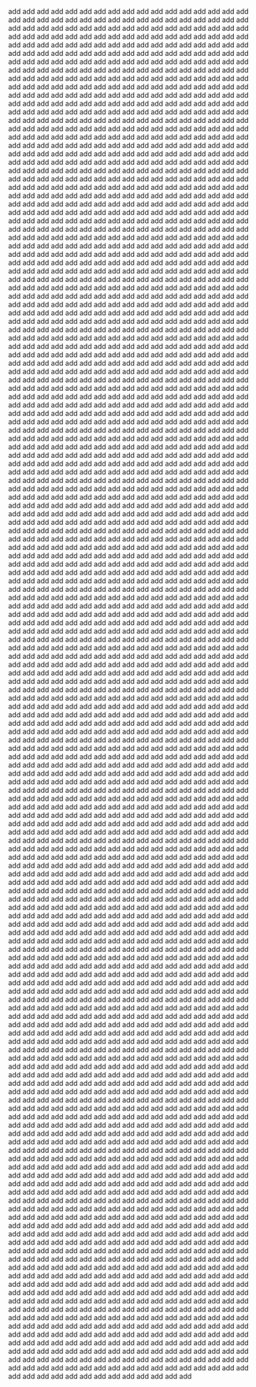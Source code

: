 add
add
add
add
add
add
add
add
add
add
add
add
add
add
add
add
add
add
add
add
add
add
add
add
add
add
add
add
add
add
add
add
add
add
add
add
add
add
add
add
add
add
add
add
add
add
add
add
add
add
add
add
add
add
add
add
add
add
add
add
add
add
add
add
add
add
add
add
add
add
add
add
add
add
add
add
add
add
add
add
add
add
add
add
add
add
add
add
add
add
add
add
add
add
add
add
add
add
add
add
add
add
add
add
add
add
add
add
add
add
add
add
add
add
add
add
add
add
add
add
add
add
add
add
add
add
add
add
add
add
add
add
add
add
add
add
add
add
add
add
add
add
add
add
add
add
add
add
add
add
add
add
add
add
add
add
add
add
add
add
add
add
add
add
add
add
add
add
add
add
add
add
add
add
add
add
add
add
add
add
add
add
add
add
add
add
add
add
add
add
add
add
add
add
add
add
add
add
add
add
add
add
add
add
add
add
add
add
add
add
add
add
add
add
add
add
add
add
add
add
add
add
add
add
add
add
add
add
add
add
add
add
add
add
add
add
add
add
add
add
add
add
add
add
add
add
add
add
add
add
add
add
add
add
add
add
add
add
add
add
add
add
add
add
add
add
add
add
add
add
add
add
add
add
add
add
add
add
add
add
add
add
add
add
add
add
add
add
add
add
add
add
add
add
add
add
add
add
add
add
add
add
add
add
add
add
add
add
add
add
add
add
add
add
add
add
add
add
add
add
add
add
add
add
add
add
add
add
add
add
add
add
add
add
add
add
add
add
add
add
add
add
add
add
add
add
add
add
add
add
add
add
add
add
add
add
add
add
add
add
add
add
add
add
add
add
add
add
add
add
add
add
add
add
add
add
add
add
add
add
add
add
add
add
add
add
add
add
add
add
add
add
add
add
add
add
add
add
add
add
add
add
add
add
add
add
add
add
add
add
add
add
add
add
add
add
add
add
add
add
add
add
add
add
add
add
add
add
add
add
add
add
add
add
add
add
add
add
add
add
add
add
add
add
add
add
add
add
add
add
add
add
add
add
add
add
add
add
add
add
add
add
add
add
add
add
add
add
add
add
add
add
add
add
add
add
add
add
add
add
add
add
add
add
add
add
add
add
add
add
add
add
add
add
add
add
add
add
add
add
add
add
add
add
add
add
add
add
add
add
add
add
add
add
add
add
add
add
add
add
add
add
add
add
add
add
add
add
add
add
add
add
add
add
add
add
add
add
add
add
add
add
add
add
add
add
add
add
add
add
add
add
add
add
add
add
add
add
add
add
add
add
add
add
add
add
add
add
add
add
add
add
add
add
add
add
add
add
add
add
add
add
add
add
add
add
add
add
add
add
add
add
add
add
add
add
add
add
add
add
add
add
add
add
add
add
add
add
add
add
add
add
add
add
add
add
add
add
add
add
add
add
add
add
add
add
add
add
add
add
add
add
add
add
add
add
add
add
add
add
add
add
add
add
add
add
add
add
add
add
add
add
add
add
add
add
add
add
add
add
add
add
add
add
add
add
add
add
add
add
add
add
add
add
add
add
add
add
add
add
add
add
add
add
add
add
add
add
add
add
add
add
add
add
add
add
add
add
add
add
add
add
add
add
add
add
add
add
add
add
add
add
add
add
add
add
add
add
add
add
add
add
add
add
add
add
add
add
add
add
add
add
add
add
add
add
add
add
add
add
add
add
add
add
add
add
add
add
add
add
add
add
add
add
add
add
add
add
add
add
add
add
add
add
add
add
add
add
add
add
add
add
add
add
add
add
add
add
add
add
add
add
add
add
add
add
add
add
add
add
add
add
add
add
add
add
add
add
add
add
add
add
add
add
add
add
add
add
add
add
add
add
add
add
add
add
add
add
add
add
add
add
add
add
add
add
add
add
add
add
add
add
add
add
add
add
add
add
add
add
add
add
add
add
add
add
add
add
add
add
add
add
add
add
add
add
add
add
add
add
add
add
add
add
add
add
add
add
add
add
add
add
add
add
add
add
add
add
add
add
add
add
add
add
add
add
add
add
add
add
add
add
add
add
add
add
add
add
add
add
add
add
add
add
add
add
add
add
add
add
add
add
add
add
add
add
add
add
add
add
add
add
add
add
add
add
add
add
add
add
add
add
add
add
add
add
add
add
add
add
add
add
add
add
add
add
add
add
add
add
add
add
add
add
add
add
add
add
add
add
add
add
add
add
add
add
add
add
add
add
add
add
add
add
add
add
add
add
add
add
add
add
add
add
add
add
add
add
add
add
add
add
add
add
add
add
add
add
add
add
add
add
add
add
add
add
add
add
add
add
add
add
add
add
add
add
add
add
add
add
add
add
add
add
add
add
add
add
add
add
add
add
add
add
add
add
add
add
add
add
add
add
add
add
add
add
add
add
add
add
add
add
add
add
add
add
add
add
add
add
add
add
add
add
add
add
add
add
add
add
add
add
add
add
add
add
add
add
add
add
add
add
add
add
add
add
add
add
add
add
add
add
add
add
add
add
add
add
add
add
add
add
add
add
add
add
add
add
add
add
add
add
add
add
add
add
add
add
add
add
add
add
add
add
add
add
add
add
add
add
add
add
add
add
add
add
add
add
add
add
add
add
add
add
add
add
add
add
add
add
add
add
add
add
add
add
add
add
add
add
add
add
add
add
add
add
add
add
add
add
add
add
add
add
add
add
add
add
add
add
add
add
add
add
add
add
add
add
add
add
add
add
add
add
add
add
add
add
add
add
add
add
add
add
add
add
add
add
add
add
add
add
add
add
add
add
add
add
add
add
add
add
add
add
add
add
add
add
add
add
add
add
add
add
add
add
add
add
add
add
add
add
add
add
add
add
add
add
add
add
add
add
add
add
add
add
add
add
add
add
add
add
add
add
add
add
add
add
add
add
add
add
add
add
add
add
add
add
add
add
add
add
add
add
add
add
add
add
add
add
add
add
add
add
add
add
add
add
add
add
add
add
add
add
add
add
add
add
add
add
add
add
add
add
add
add
add
add
add
add
add
add
add
add
add
add
add
add
add
add
add
add
add
add
add
add
add
add
add
add
add
add
add
add
add
add
add
add
add
add
add
add
add
add
add
add
add
add
add
add
add
add
add
add
add
add
add
add
add
add
add
add
add
add
add
add
add
add
add
add
add
add
add
add
add
add
add
add
add
add
add
add
add
add
add
add
add
add
add
add
add
add
add
add
add
add
add
add
add
add
add
add
add
add
add
add
add
add
add
add
add
add
add
add
add
add
add
add
add
add
add
add
add
add
add
add
add
add
add
add
add
add
add
add
add
add
add
add
add
add
add
add
add
add
add
add
add
add
add
add
add
add
add
add
add
add
add
add
add
add
add
add
add
add
add
add
add
add
add
add
add
add
add
add
add
add
add
add
add
add
add
add
add
add
add
add
add
add
add
add
add
add
add
add
add
add
add
add
add
add
add
add
add
add
add
add
add
add
add
add
add
add
add
add
add
add
add
add
add
add
add
add
add
add
add
add
add
add
add
add
add
add
add
add
add
add
add
add
add
add
add
add
add
add
add
add
add
add
add
add
add
add
add
add
add
add
add
add
add
add
add
add
add
add
add
add
add
add
add
add
add
add
add
add
add
add
add
add
add
add
add
add
add
add
add
add
add
add
add
add
add
add
add
add
add
add
add
add
add
add
add
add
add
add
add
add
add
add
add
add
add
add
add
add
add
add
add
add
add
add
add
add
add
add
add
add
add
add
add
add
add
add
add
add
add
add
add
add
add
add
add
add
add
add
add
add
add
add
add
add
add
add
add
add
add
add
add
add
add
add
add
add
add
add
add
add
add
add
add
add
add
add
add
add
add
add
add
add
add
add
add
add
add
add
add
add
add
add
add
add
add
add
add
add
add
add
add
add
add
add
add
add
add
add
add
add
add
add
add
add
add
add
add
add
add
add
add
add
add
add
add
add
add
add
add
add
add
add
add
add
add
add
add
add
add
add
add
add
add
add
add
add
add
add
add
add
add
add
add
add
add
add
add
add
add
add
add
add
add
add
add
add
add
add
add
add
add
add
add
add
add
add
add
add
add
add
add
add
add
add
add
add
add
add
add
add
add
add
add
add
add
add
add
add
add
add
add
add
add
add
add
add
add
add
add
add
add
add
add
add
add
add
add
add
add
add
add
add
add
add
add
add
add
add
add
add
add
add
add
add
add
add
add
add
add
add
add
add
add
add
add
add
add
add
add
add
add
add
add
add
add
add
add
add
add
add
add
add
add
add
add
add
add
add
add
add
add
add
add
add
add
add
add
add
add
add
add
add
add
add
add
add
add
add
add
add
add
add
add
add
add
add
add
add
add
add
add
add
add
add
add
add
add
add
add
add
add
add
add
add
add
add
add
add
add
add
add
add
add
add
add
add
add
add
add
add
add
add
add
add
add
add
add
add
add
add
add
add
add
add
add
add
add
add
add
add
add
add
add
add
add
add
add
add
add
add
add
add
add
add
add
add
add
add
add
add
add
add
add
add
add
add
add
add
add
add
add
add
add
add
add
add
add
add
add
add
add
add
add
add
add
add
add
add
add
add
add
add
add
add
add
add
add
add
add
add
add
add
add
add
add
add
add
add
add
add
add
add
add
add
add
add
add
add
add
add
add
add
add
add
add
add
add
add
add
add
add
add
add
add
add
add
add
add
add
add
add
add
add
add
add
add
add
add
add
add
add
add
add
add
add
add
add
add
add
add
add
add
add
add
add
add
add
add
add
add
add
add
add
add
add
add
add
add
add
add
add
add
add
add
add
add
add
add
add
add
add
add
add
add
add
add
add
add
add
add
add
add
add
add
add
add
add
add
add
add
add
add
add
add
add
add
add
add
add
add
add
add
add
add
add
add
add
add
add
add
add
add
add
add
add
add
add
add
add
add
add
add
add
add
add
add
add
add
add
add
add
add
add
add
add
add
add
add
add
add
add
add
add
add
add
add
add
add
add
add
add
add
add
add
add
add
add
add
add
add
add
add
add
add
add
add
add
add
add
add
add
add
add
add
add
add
add
add
add
add
add
add
add
add
add
add
add
add
add
add
add
add
add
add
add
add
add
add
add
add
add
add
add
add
add
add
add
add
add
add
add
add
add
add
add
add
add
add
add
add
add
add
add
add
add
add
add
add
add
add
add
add
add
add
add
add
add
add
add
add
add
add
add
add
add
add
add
add
add
add
add
add
add
add
add
add
add
add
add
add
add
add
add
add
add
add
add
add
add
add
add
add
add
add
add
add
add
add
add
add
add
add
add
add
add
add
add
add
add
add
add
add
add
add
add
add
add
add
add
add
add
add
add
add
add
add
add
add
add
add
add
add
add
add
add
add
add
add
add
add
add
add
add
add
add
add
add
add
add
add
add
add
add
add
add
add
add
add
add
add
add
add
add
add
add
add
add
add
add
add
add
add
add
add
add
add
add
add
add
add
add
add
add
add
add
add
add
add
add
add
add
add
add
add
add
add
add
add
add
add
add
add
add
add
add
add
add
add
add
add
add
add
add
add
add
add
add
add
add
add
add
add
add
add
add
add
add
add
add
add
add
add
add
add
add
add
add
add
add
add
add
add
add
add
add
add
add
add
add
add
add
add
add
add
add
add
add
add
add
add
add
add
add
add
add
add
add
add
add
add
add
add
add
add
add
add
add
add
add
add
add
add
add
add
add
add
add
add
add
add
add
add
add
add
add
add
add
add
add
add
add
add
add
add
add
add
add
add
add
add
add
add
add
add
add
add
add
add
add
add
add
add
add
add
add
add
add
add
add
add
add
add
add
add
add
add
add
add
add
add
add
add
add
add
add
add
add
add
add
add
add
add
add
add
add
add
add
add
add
add
add
add
add
add
add
add
add
add
add
add
add
add
add
add
add
add
add
add
add
add
add
add
add
add
add
add
add
add
add
add
add
add
add
add
add
add
add
add
add
add
add
add
add
add
add
add
add
add
add
add
add
add
add
add
add
add
add
add
add
add
add
add
add
add
add
add
add
add
add
add
add
add
add
add
add
add
add
add
add
add
add
add
add
add
add
add
add
add
add
add
add
add
add
add
add
add
add
add
add
add
add
add
add
add
add
add
add
add
add
add
add
add
add
add
add
add
add
add
add
add
add
add
add
add
add
add
add
add
add
add
add
add
add
add
add
add
add
add
add
add
add
add
add
add
add
add
add
add
add
add
add
add
add
add
add
add
add
add
add
add
add
add
add
add
add
add
add
add
add
add
add
add
add
add
add
add
add
add
add
add
add
add
add
add
add
add
add
add
add
add
add
add
add
add
add
add
add
add
add
add
add
add
add
add
add
add
add
add
